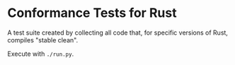 # Conformance Tests for Rust

A test suite created by collecting all code that, for specific versions of Rust,
compiles "stable clean".

Execute with `./run.py`.

